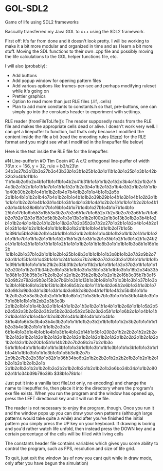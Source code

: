 # GOL-SDL2
Game of life using SDL2 frameworks

Basically transferred my Java GOL to c++ using the SDL2 framework.

First off: It's far from done and it doesn't look pretty. I will be working to make it a bit more modular
and organized in time and as I learn a bit more stuff. Moving the SDL functions to their own .cpp file 
and possibly moving the life calculations to the GOL helper functions file, etc.

I will also (probably):
- Add buttons
- Add popup window for opening pattern files
- Add various options like frames-per-sec and perhaps modifying ruleset while it's going on
- Prettier graphics
- Option to read more than just RLE files (.lif, .cells)
- Plan to add more constants to constants.h so that, pre-buttons, one can simply go into the constants header 
to experiment with settings.


RLE reader (fromFileToLife()):
The reader supposedly reads from the RLE file and makes the appropriate cells dead or alive.
I doesn't work very well. I can get a linepuffer to function, but thats only because I modified the content
inside the file a bit (read the encoding rules (<a href="http://www.conwaylife.com/wiki/Run_Length_Encoded" target="_blank">Here</a>) for the RLE format and you might see what I modified 
in the linepuffer file below)

Here is the text inside the RLE file for the linepuffer:

\#N Line-puffer\n
\#O Tim Coe\n
\#C A c/2 orthogonal line-puffer of width 76\n
x = 156, y = 32, rule = b3/s23\n
34b3o27b3o13b3o27b3o43b$33b1o3b1o25b1o3b1o11b1o3b1o25b1o3b1o42b$32b2o4b1o11b1o
11b1o4b2o9b2o4b1o11b1o11b1o4b2o41b$31b1o1b1o1b2o1b2o3b4o1b2o1b2o1b4o3b2o1b2o1b1o1b1o7b1o
1b1o1b2o1b2o3b4o1b2o1b2o1b4o3b2o1b2o1b1o1b1o40b$30b2o1b1o4b1o1b2o1b4o7b4o1b2o1b1o4b1o1b2o5b
2o1b1o4b1o1b2o1b4o7b4o1b2o1b1o4b1o1b2o39b$29b1o4b1o3b1o4b1o2b2o1b1o1b1o1b2o2b1o4b1o3b1o4b1o3b
1o4b1o3b1o4b1o2b2o1b1o1b1o1b2o2b1o4b1o3b1o4b1o38b$6b1o17b1o16b1o4b1o7b1o4b1o27b1o4b1o7b1o4b1o
25b1o17b1o6b$5b3o15b3o3b2o7b2o6b1o7b1o6b2o7b2o3b2o7b2o6b1o7b1o6b2o7b2o12b3o
15b3o5b$3b2o1b3o13b3o1b2o100b2o1b3o13b3o1b2o3b$4b1o2b1o1b2o4b1o4b2o1b1o2b1o18b2o
7b2o35b2o7b2o27b1o2b1o1b2o4b1o4b2o1b1o2b1o4b$1b2o1b1o4b1o1b1o1b2o1b2o1b1o1b1o4b1o1b2o17b1o5b
1o39b1o5b1o26b2o1b1o4b1o1b1o1b2o1b2o1b1o1b1o4b1o1b2o1b$1b2o1b1o1b1o2b1o1b1o7b1o1b1o2b1o1b1o1b2o15b1o2b1o
3b1o2b1o35b1o2b1o3b1o2b1o24b2o1b1o1b1o2b1o1b1o7b1o1b1o2b1o1b1o1b2o1b$1b1o8b3o1b1o1b1o1b3o8b1o16b1o2b
1o1b1o2b1o37b1o2b1o1b1o2b1o25b1o8b3o1b1o1b1o1b3o8b1o1b$2o7b2o9b2o7b3o1b1o15b1o1b1o43b1o1b1o24b1o
b3o7b2o9b2o7b2o$33b2o12b1o1b1o1b1o1b1o39b1o1b1o1b1o1b1o21b2o33b$31b2o1b1o11b2o1b1o1b1o1b2o
37b2o1b1o1b1o1b2o20b1o1b2o31b$34b2o9b1o3b1o1b1o3b1o35b1o3b1o1b1o3b1o18b2o34b$33b1o88b1o
33b$35b3o7b2o1b2o1b2o1b2o35b2o1b2o1b2o1b2o16b3o35b$7b3o15b3o9b2o78b2o9b3o15b
3o7b$6b1o3b1o13b1o3b1o9b1o7b1o3b1o3b1o37b1o3b1o3b1o16b1o9b1o3b1o13b1o3b1o6b$5b2o4b1o11b
1o4b2o8b2o6b1o3b1o3b1o7b3o9b3o9b3o3b1o3b1o3b1o4b3o8b2o8b2o4b1o11b1o4b2o5b$4b1o1b1o
1b2o1b2o3b3o3b2o1b2o1b1o1b1o8b1o21b1o3b1o7b1o3b1o7b1o3b1o14b1o3b1o7b1o8b1o1b1o1b2ob2o3b3o3b
2o1b2o1b1o1b1o4b$3b2o1b1o4b1o1b2o1b3o1b2o1b1o4b1o1b2o6b1o1b1o5b2o5b2o5b2o3b2o5b2o3b2o5b
2o3b2o5b2o5b2o3b2o5b1o1b1o6b2o1b1o4b1o1b2o1b3o1b2o1b1o4bo1b2o3b$2b1o4b1o3b1o4b1ob1o4b1o
3b1o4b1o6b3o3b4o3b4o3b2o1b1o1b1o1b2o3b2o1b1o1b1o1b2o3b2o1b1o1b1o1b2o3b4o3b2o1b1o1b1o1b2o3b3o
6b1o4b1o3b1o4b1ob1o4b1o3b1o4b1o2b$14b1o5b1o20b2o1b2o2b2o1b2o2b2o1b2o1b2o1b2o1b2o1b2o1b2o
1b2o1b2o1b2o1b2o1b2o1b2o1b2o2b2o1b2o1b2o1b2o1b2o1b2o20b1o5b1o14b$2b2o7b2o9b2o7b2o1b3o
5b1o1b1o4b1o1b1o4b1o1b1o3b1o1b1o3b1o1b1o3b1o1b1o3b1o1b1o3b1o1b1o3b1o1b1o4b1o1b1o3b1o1b1o3b1o1b1o5b3o1b2o7b
2o9b2o7b2o2b$36b1o82b1o36b$34bo6b2o1b2o2b2o1b2o2b2o1b2o1b2o1b2o1b2o1b2o1b2o1b2o1b
2o1b2o1b2o1b2o1b2o1b2o2b2o1b2o1b2o1b2o1b2o1b2o6bo34b$34b1o1b2o80b2o1b1o34b$39b78o39b
$38b1o78b1o!

Just put it into a vanilla text file(.txt only, no encoding) and change the name to  linepuffer.rle, then place it 
into the directory where the program's exe file exists. When you run the program and the window has opened up, press 
the LEFT directional key and it will run the file.


The reader is not necessary to enjoy the program, though. Once you run it and the window pops up you can draw
your own patterns (although large patterns would take quite a while) and after you've finished the initial pattern
you simply press the UP key on your keyboard. If drawing is boring and you'd rather watch life unfold, then instead
press the DOWN key and a certain percentage of the cells will be filled with living cells

The constants header file contains variables which gives you some ability to control the program, such as FPS, 
resolution and size of life grid.

To quit, just exit the window (as of now you cant quit while in draw mode, only after you have begun the simulation)
